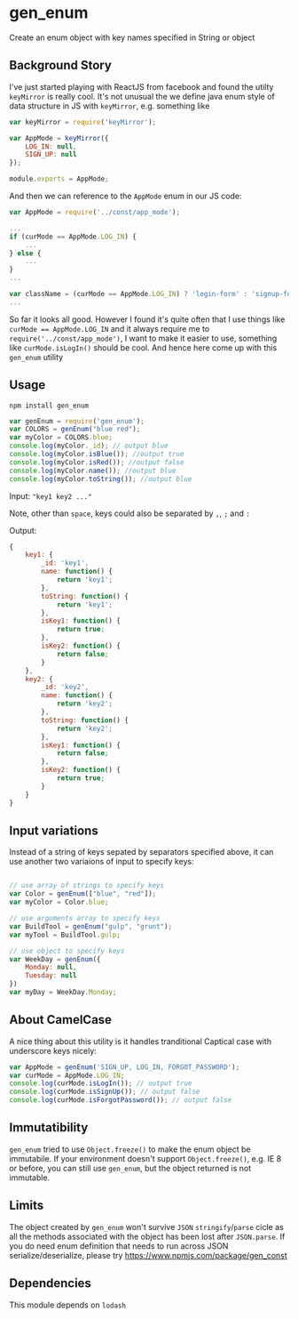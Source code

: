 gen_enum
========

Create an enum object with key names specified in String or object

Background Story
-----------------

I've just started playing with ReactJS from facebook and found the utilty `keyMirror` is really cool. It's not unusual the we define java enum style of data structure in JS with `keyMirror`, e.g. something like

```javascript
var keyMirror = require('keyMirror');

var AppMode = keyMirror({
    LOG_IN: null,
    SIGN_UP: null
});

module.exports = AppMode;
```

And then we can reference to the `AppMode` enum in our JS code:

```javascript
var AppMode = require('../const/app_mode');

...
if (curMode == AppMode.LOG_IN) {
    ...
} else {
    ...
}
...

var className = (curMode == AppMode.LOG_IN) ? 'login-form' : 'signup-form';
...

```

So far it looks all good. However I found it's quite often that I use things like `curMode == AppMode.LOG_IN` and it always require me to `require('../const/app_mode')`, I want to make it easier to use, something like `curMode.isLogIn()` should be cool. And hence here come up with this `gen_enum` utility

Usage
-----

`npm install gen_enum`

```javascript
var genEnum = require('gen_enum');
var COLORS = genEnum("blue red");
var myColor = COLORS.blue;
console.log(myColor._id); // output blue
console.log(myColor.isBlue()); //output true
console.log(myColor.isRed()); //output false
console.log(myColor.name()); //output blue
console.log(myColor.toString()); //output blue
```

Input:  `"key1 key2 ..."`

Note, other than `space`, keys could also be separated by `,`, `;` and `:`

Output: 

```javascript
{
    key1: {
        _id: 'key1',
        name: function() {
            return 'key1';
        },
        toString: function() {
            return 'key1';
        },
        isKey1: function() {
            return true;
        },
        isKey2: function() {
            return false;
        }
    },
    key2: {
        _id: 'key2',
        name: function() {
            return 'key2';
        },
        toString: function() {
            return 'key2';
        },
        isKey1: function() {
            return false;
        },
        isKey2: function() {
            return true;
        }
    }
}
```

Input variations
-----------------

Instead of a string of keys sepated by separators specified above, it can use another two variaions of input to specify keys:

```javascript

// use array of strings to specify keys
var Color = genEnum(["blue", "red"]);
var myColor = Color.blue;

// use arguments array to specify keys
var BuildTool = genEnum("gulp", "grunt");
var myTool = BuildTool.gulp;

// use object to specify keys
var WeekDay = genEnum({
    Monday: null,
    Tuesday: null
})
var myDay = WeekDay.Monday;
```

About CamelCase
----------------

A nice thing about this utility is it handles tranditional Captical case with underscore keys nicely:

```javascript
var AppMode = genEnum('SIGN_UP, LOG_IN, FORGOT_PASSWORD');
var curMode = AppMode.LOG_IN;
console.log(curMode.isLogIn()); // output true
console.log(curMode.isSignUp()); // output false
console.log(curMode.isForgotPassword()); // output false
```


Immutatibility
---------------

`gen_enum` tried to use `Object.freeze()` to make the enum object be immutabile. If your environment doesn't support `Object.freeze()`, e.g. IE 8 or before, you can still use `gen_enum`, but the object returned is not immutable.

Limits
----------

The object created by `gen_enum` won't survive `JSON` `stringify`/`parse` cicle as all the methods associated with the object has been lost after `JSON.parse`. If you do need enum definition that needs to run across JSON serialize/deserialize, please try https://www.npmjs.com/package/gen_const 

Dependencies
--------------

This module depends on `lodash`